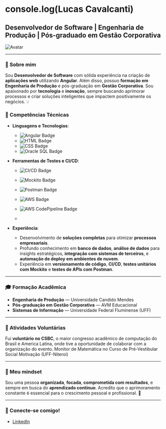 # console.log(Lucas Cavalcanti)

## Desenvolvedor de Software | Engenharia de Produção | Pós-graduado em Gestão Corporativa

![Avatar](https://drive.google.com/uc?export=view&id=11jTNA_Z1SzFpmWRtMI0gnULaP6RHrU9U)

---

### 🚀 Sobre mim

Sou **Desenvolvedor de Software** com sólida experiência na criação de **aplicações web** utilizando **Angular**. Além disso, possuo **formação em Engenharia de Produção** e pós-graduação em **Gestão Corporativa**. Sou apaixonado por **tecnologia** e **inovação**, sempre buscando aprimorar processos e criar soluções inteligentes que impactem positivamente os negócios. 💡

### 🔧 Competências Técnicas

- **Linguagens e Tecnologias**:
  - ![Angular Badge](https://img.shields.io/badge/Angular-Red?style=flat&logo=angular&logoColor=white)
  - ![HTML Badge](https://img.shields.io/badge/HTML5-E34F26?style=flat&logo=html5&logoColor=white)
  - ![CSS Badge](https://img.shields.io/badge/CSS3-1572B6?style=flat&logo=css3&logoColor=white)
  - ![Oracle SQL Badge](https://img.shields.io/badge/Oracle%20SQL-F80000?style=flat&logo=oracle&logoColor=white)

- **Ferramentas de Testes e CI/CD**:
  - ![CI/CD Badge](https://img.shields.io/badge/CI%2FCD-GitHub%20Actions-2088FF?style=flat&logo=github-actions&logoColor=white)
  - ![Mockito Badge](https://img.shields.io/badge/Mockito-Tests-25A9E2?style=flat&logo=java&logoColor=white)
  - ![Postman Badge](https://img.shields.io/badge/Postman-Tests-F9A825?style=flat&logo=postman&logoColor=white)
  - ![AWS Badge](https://img.shields.io/badge/AWS-Cloud-232F3E?style=flat&logo=amazon-aws&logoColor=white)
  - ![AWS CodePipeline Badge](https://img.shields.io/badge/AWS%20CodePipeline-CI/CD-3E9F60?style=flat&logo=aws&logoColor=white)

  - 
- **Experiência**:
  - Desenvolvimento de **soluções completas** para otimizar **processos empresariais**.
  - Profundo conhecimento em **banco de dados**, **análise de dados** para insights estratégicos, **integração com sistemas de terceiros**, e **automação de deploy em ambientes de nuvem**.
  - Experiência em **versionamento de código**, **CI/CD**, **testes unitários com Mockito** e **testes de APIs com Postman**.

---

### 🎓 Formação Acadêmica

- **Engenharia de Produção** — Universidade Candido Mendes
- **Pós-graduação em Gestão Corporativa** — AVM Educacional
- **Sistemas de Informação** — Universidade Federal Fluminense (UFF)

---

### 🌱 Atividades Voluntárias

Fui **voluntário no CSBC**, o maior congresso acadêmico de computação do Brasil e America Latina, onde tive a oportunidade de colaborar com a organização do evento.
Monitor de Matemática no Curso de Pré-Vestibular Social Motivação (UFF-Niteroi) 

---

### 🧠 Meu mindset

Sou uma pessoa **organizada**, **focada**, **comprometida com resultados**, e sempre em busca do **aprendizado contínuo**. Acredito que o aprimoramento constante é essencial para o crescimento pessoal e profissional. 💪

---

### 🔗 Conecte-se comigo!

- [LinkedIn](https://www.linkedin.com/in/lucas-gustavo-de-oliveira-cavalcanti-805549158/)

